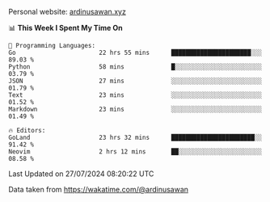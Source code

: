 Personal website: [ardinusawan.xyz](https://ardinusawan.xyz)

<!--START_SECTION:waka-->
📊 **This Week I Spent My Time On** 

```text
💬 Programming Languages: 
Go                       22 hrs 55 mins      ██████████████████████░░░   89.03 % 
Python                   58 mins             █░░░░░░░░░░░░░░░░░░░░░░░░   03.79 % 
JSON                     27 mins             ░░░░░░░░░░░░░░░░░░░░░░░░░   01.79 % 
Text                     23 mins             ░░░░░░░░░░░░░░░░░░░░░░░░░   01.52 % 
Markdown                 23 mins             ░░░░░░░░░░░░░░░░░░░░░░░░░   01.49 % 

🔥 Editors: 
GoLand                   23 hrs 32 mins      ███████████████████████░░   91.42 % 
Neovim                   2 hrs 12 mins       ██░░░░░░░░░░░░░░░░░░░░░░░   08.58 % 
```


 Last Updated on 27/07/2024 08:20:22 UTC
<!--END_SECTION:waka-->
Data taken from https://wakatime.com/@ardinusawan
